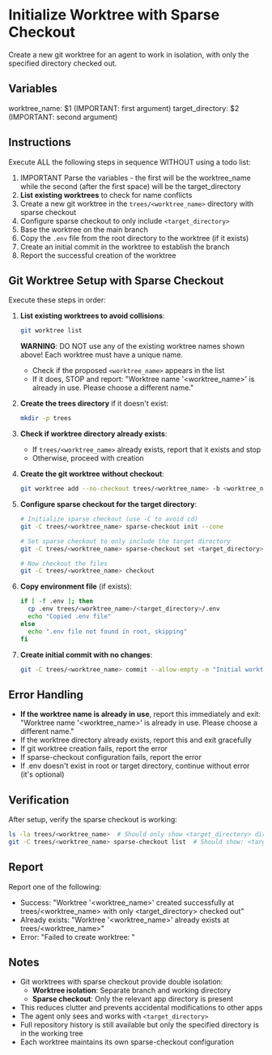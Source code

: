 # Initialize Worktree with Sparse Checkout

Create a new git worktree for an agent to work in isolation, with only the specified directory checked out.

## Variables
worktree_name: $1 (IMPORTANT: first argument)
target_directory: $2 (IMPORTANT: second argument)

## Instructions

Execute ALL the following steps in sequence WITHOUT using a todo list:

1. IMPORTANT Parse the variables - the first will be the worktree_name while the second (after the first space) will be the target_directory
2. **List existing worktrees** to check for name conflicts
3. Create a new git worktree in the `trees/<worktree_name>` directory with sparse checkout
4. Configure sparse checkout to only include `<target_directory>` 
5. Base the worktree on the main branch
6. Copy the `.env` file from the root directory to the worktree (if it exists)
7. Create an initial commit in the worktree to establish the branch
8. Report the successful creation of the worktree

## Git Worktree Setup with Sparse Checkout

Execute these steps in order:

1. **List existing worktrees to avoid collisions**:
   ```bash
   git worktree list
   ```
   
   **WARNING**: DO NOT use any of the existing worktree names shown above! Each worktree must have a unique name.
   - Check if the proposed `<worktree_name>` appears in the list
   - If it does, STOP and report: "Worktree name '<worktree_name>' is already in use. Please choose a different name."

2. **Create the trees directory** if it doesn't exist:
   ```bash
   mkdir -p trees
   ```

3. **Check if worktree directory already exists**:
   - If `trees/<worktree_name>` already exists, report that it exists and stop
   - Otherwise, proceed with creation

4. **Create the git worktree without checkout**:
   ```bash
   git worktree add --no-checkout trees/<worktree_name> -b <worktree_name>
   ```

5. **Configure sparse checkout for the target directory**:
   ```bash
   # Initialize sparse checkout (use -C to avoid cd)
   git -C trees/<worktree_name> sparse-checkout init --cone
   
   # Set sparse checkout to only include the target directory
   git -C trees/<worktree_name> sparse-checkout set <target_directory>
   
   # Now checkout the files
   git -C trees/<worktree_name> checkout
   ```

6. **Copy environment file** (if exists):
   ```bash
   if [ -f .env ]; then
     cp .env trees/<worktree_name>/<target_directory>/.env
     echo "Copied .env file"
   else
     echo ".env file not found in root, skipping"
   fi
   ```

7. **Create initial commit with no changes**:
   ```bash
   git -C trees/<worktree_name> commit --allow-empty -m "Initial worktree setup for <worktree_name> with sparse checkout of <target_directory>"
   ```

## Error Handling

- **If the worktree name is already in use**, report this immediately and exit: "Worktree name '<worktree_name>' is already in use. Please choose a different name."
- If the worktree directory already exists, report this and exit gracefully
- If git worktree creation fails, report the error
- If sparse-checkout configuration fails, report the error
- If .env doesn't exist in root or target directory, continue without error (it's optional)

## Verification

After setup, verify the sparse checkout is working:
```bash
ls -la trees/<worktree_name>  # Should only show <target_directory> directory (plus .git)
git -C trees/<worktree_name> sparse-checkout list  # Should show: <target_directory>
```

## Report

Report one of the following:
- Success: "Worktree '<worktree_name>' created successfully at trees/<worktree_name> with only <target_directory> checked out"
- Already exists: "Worktree '<worktree_name>' already exists at trees/<worktree_name>"
- Error: "Failed to create worktree: <error message>"

## Notes

- Git worktrees with sparse checkout provide double isolation:
  - **Worktree isolation**: Separate branch and working directory
  - **Sparse checkout**: Only the relevant app directory is present
- This reduces clutter and prevents accidental modifications to other apps
- The agent only sees and works with `<target_directory>`
- Full repository history is still available but only the specified directory is in the working tree
- Each worktree maintains its own sparse-checkout configuration